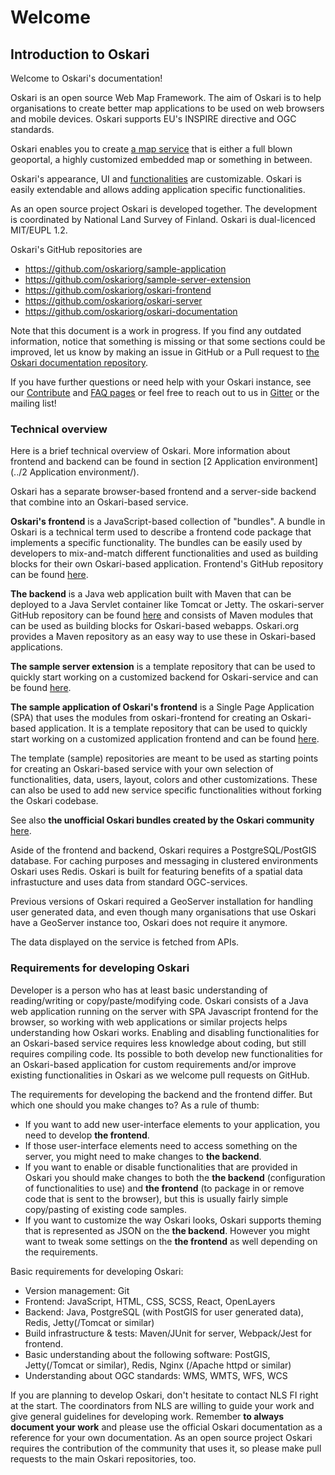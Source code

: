 # Welcome

## Introduction to Oskari

Welcome to Oskari's documentation!

Oskari is an open source Web Map Framework. The aim of Oskari is to help organisations to create better map applications to be used on web browsers and mobile devices. Oskari supports EU's INSPIRE directive and OGC standards.

Oskari enables you to create [a map service](https://oskari.org/discover/use-cases) that is either a full blown geoportal, a highly customized embedded map or something in between.

Oskari's appearance, UI and [functionalities](https://oskari.org/discover/functionalities) are customizable. Oskari is easily extendable and allows adding application specific functionalities.

As an open source project Oskari is developed together. The development is coordinated by National Land Survey of Finland. Oskari is dual-licenced MIT/EUPL 1.2.

Oskari's GitHub repositories are
-  https://github.com/oskariorg/sample-application
-  https://github.com/oskariorg/sample-server-extension
-  https://github.com/oskariorg/oskari-frontend
-  https://github.com/oskariorg/oskari-server
-  https://github.com/oskariorg/oskari-documentation


Note that this document is a work in progress. If you find any outdated information, notice that something is missing or that some sections could be improved, let us know by making an issue in GitHub or a Pull request to [the Oskari documentation repository](https://github.com/oskariorg/oskari-documentation).

If you have further questions or need help with your Oskari instance, see our [Contribute](https://oskari.org/contribute/) and [FAQ pages](https://oskari.org/faq/) or feel free to reach out to us in [Gitter](https://gitter.im/oskariorg/chat) or the mailing list!

### Technical overview

Here is a brief technical overview of Oskari. More information about frontend and backend can be found in section [2 Application environment](../2 Application environment/).

Oskari has a separate browser-based frontend and a server-side backend that combine into an Oskari-based service.

**Oskari's frontend** is a JavaScript-based collection of "bundles". A bundle in Oskari is a technical term used to describe a frontend code package that implements a specific functionality. The bundles can be easily used by developers to mix-and-match different functionalities and used as building blocks for their own Oskari-based application. Frontend's GitHub repository can be found [here](https://github.com/oskariorg/oskari-frontend).

**The backend** is a Java web application built with Maven that can be deployed to a Java Servlet container like Tomcat or Jetty. The oskari-server GitHub repository can be found [here](https://github.com/oskariorg/oskari-server) and consists of Maven modules that can be used as building blocks for Oskari-based webapps. Oskari.org provides a Maven repository as an easy way to use these in Oskari-based applications. 

**The sample server extension** is a template repository that can be used to quickly start working on a customized backend for Oskari-service and can be found [here](https://github.com/oskariorg/sample-server-extension).

 **The sample application of Oskari's frontend** is a Single Page Application (SPA) that uses the modules from oskari-frontend for creating an Oskari-based application. It is a template repository that can be used to quickly start working on a customized application frontend and can be found [here](https://github.com/oskariorg/sample-application).

The template (sample) repositories are meant to be used as starting points for creating an Oskari-based service with your own selection of functionalities, data, users, layout, colors and other customizations. These can also be used to add new service specific functionalities without forking the Oskari codebase.

See also **the unofficial Oskari bundles created by the Oskari community** [here](https://github.com/oskariorg/oskari-frontend-contrib).

Aside of the frontend and backend, Oskari requires a PostgreSQL/PostGIS database. For caching purposes and messaging in clustered environments Oskari uses Redis. Oskari is built for featuring benefits of a spatial data infrastucture and uses data from standard OGC-services.

Previous versions of Oskari required a GeoServer installation for handling user generated data, and even though many organisations that use Oskari have a GeoServer instance too, Oskari does not require it anymore.

The data displayed on the service is fetched from APIs.

### Requirements for developing Oskari

Developer is a person who has at least basic understanding of reading/writing or copy/paste/modifying code. Oskari consists of a Java web application running on the server with SPA Javascript frontend for the browser, so working with web applications or similar projects helps understanding how Oskari works. Enabling and disabling functionalities for an Oskari-based service requires less knowledge about coding, but still requires compiling code. Its possible to both develop new functionalities for an Oskari-based application for custom requirements and/or improve existing functionalities in Oskari as we welcome pull requests on GitHub.

The requirements for developing the backend and the frontend differ. But which one should you make changes to? As a rule of thumb:
- If you want to add new user-interface elements to your application, you need to develop **the frontend**.
- If those user-interface elements need to access something on the server, you might need to make changes to **the backend**.
- If you want to enable or disable functionalities that are provided in Oskari you should make changes to both the **the backend** (configuration of functionalities to use) and **the frontend** (to package in or remove code that is sent to the browser), but this is usually fairly simple copy/pasting of existing code samples.
- If you want to customize the way Oskari looks, Oskari supports theming that is represented as JSON on the **the backend**. However you might want to tweak some settings on the **the frontend** as well depending on the requirements.

Basic requirements for developing Oskari:

- Version management: Git
- Frontend: JavaScript, HTML, CSS, SCSS, React, OpenLayers
- Backend: Java, PostgreSQL (with PostGIS for user generated data), Redis, Jetty(/Tomcat or similar)
- Build infrastructure & tests: Maven/JUnit for server, Webpack/Jest for frontend.
- Basic understanding about the following software: PostGIS, Jetty(/Tomcat or similar), Redis, Nginx (/Apache httpd or similar)
- Understanding about OGC standards: WMS, WMTS, WFS, WCS

If you are planning to develop Oskari, don't hesitate to contact NLS FI right at the start. The coordinators from NLS are willing to guide your work and give general guidelines for developing work. Remember **to always document your work** and please use the official Oskari documentation as a reference for your own documentation. As an open source project Oskari requires the contribution of the community that uses it, so please make pull requests to the main Oskari repositories, too.